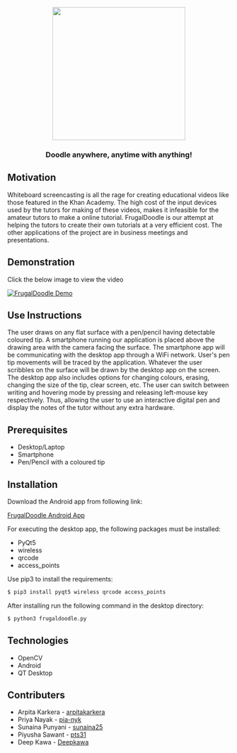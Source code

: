 <p align="center">
  <img width=300px src="https://goo.gl/Z6Xc2m">
 </p>
<h3 align="center">Doodle anywhere, anytime with anything!</h3>

## Motivation
Whiteboard screencasting is all the rage for creating educational videos like those featured in the Khan Academy.
The high cost of the input devices used by the tutors for making of these videos, makes it infeasible for the amateur tutors to make a online tutorial.
FrugalDoodle is our attempt at helping the tutors to create their own tutorials at a very efficient cost.
The other applications of the project are in business meetings and presentations.

## Demonstration
Click the below image to view the video

[![FrugalDoodle Demo](https://img.youtube.com/vi/0lmdjr6WG8Q/0.jpg)](https://www.youtube.com/watch?v=0lmdjr6WG8Q&feature=youtu.be)

## Use Instructions
The user draws on any flat surface with a pen/pencil having detectable coloured tip. A smartphone running our application is placed above the drawing area with the camera facing the surface. The smartphone app will be communicating with the desktop app through a WiFi network. User's pen tip movements will be traced by the application. Whatever the user scribbles on the surface will be drawn by the desktop app on the screen. The desktop app also includes options for changing colours, erasing, changing the size of the tip, clear screen, etc. The user can switch between writing and hovering mode by pressing and releasing left-mouse key respectively. Thus, allowing the user to use an interactive digital pen and display the notes of the tutor without any extra hardware.   

## Prerequisites
* Desktop/Laptop
* Smartphone
* Pen/Pencil with a coloured tip

## Installation
Download the Android app from following link:

[FrugalDoodle Android App](https://drive.google.com/drive/folders/1tZeJ2iWAuZdrm2y-G5xOCWxCi_HVADBE?usp=sharing)

For executing the desktop app, the following packages must be installed:
* PyQt5
* wireless
* qrcode
* access_points

Use pip3 to install the requirements:

```sh
$ pip3 install pyqt5 wireless qrcode access_points
```

After installing run the following command in the desktop directory: 

```sh
$ python3 frugaldoodle.py
```

## Technologies
* OpenCV
* Android
* QT Desktop

## Contributers
* Arpita Karkera - [arpitakarkera](https://github.com/arpitakarkera)
* Priya Nayak - [pia-nyk](https://github.com/pia-nyk)
* Sunaina Punyani - [sunaina25](https://github.com/sunaina25)
* Piyusha Sawant - [pts31](https://github.com/pts31)
* Deep Kawa - [Deepkawa](https://github.com/Deepkawa)
